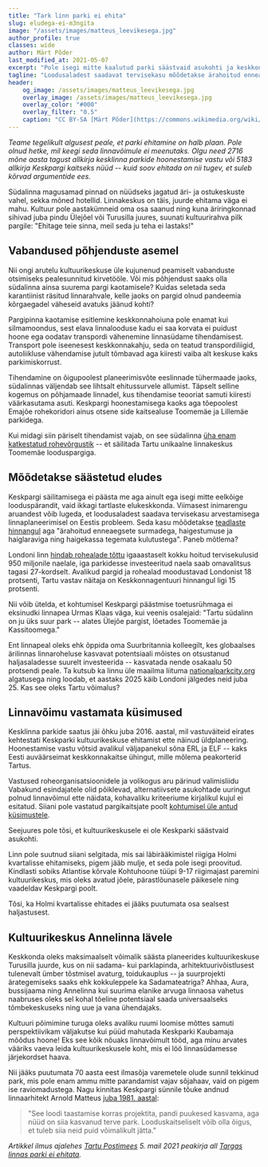 ```yaml
---
title: "Tark linn parki ei ehita"
slug: eludega-ei-m3ngita
image: "/assets/images/matteus_leevikesega.jpg"
author_profile: true
classes: wide
author: Märt Põder
last_modified_at: 2021-05-07
excerpt: "Pole isegi mitte kaalutud parki säästvaid asukohti ja keskkonnasäästu põhjendatakse linna tihendamise teooria väärkasutusega."
tagline: "Loodusaladest saadavat tervisekasu mõõdetakse ärahoitud enneaegsete surmade, haigestumuse ja haiglaraviga ning haigekassa tegemata kulutustega."
header:
    og_image: /assets/images/matteus_leevikesega.jpg
    overlay_image: /assets/images/matteus_leevikesega.jpg
    overlay_color: "#000"
    overlay_filter: "0.5"
    caption: "CC BY-SA [Märt Põder](https://commons.wikimedia.org/wiki/File:Matteuse_purskkaev_k%C3%BCmbleva_leevikesega.jpg%20)"
---
```


_Teame tegelikult algusest peale, et parki ehitamine on halb plaan. Pole olnud hetke, mil keegi seda linnavõimule ei meenutaks. Olgu need 2716 mõne aasta tagust allkirja kesklinna parkide hoonestamise vastu või 5183 allkirja Keskpargi kaitseks nüüd -- kuid soov ehitada on nii tugev, et suleb kõrvad argumentide ees._

Südalinna magusamad pinnad on nüüdseks jagatud äri- ja ostukeskuste vahel, sekka mõned hotellid. Linnakeskus on täis, juurde ehitama väga ei mahu. Kultuur pole aastakümneid oma osa saanud ning kuna äriringkonnad sihivad juba pindu Ülejõel või Turusilla juures, suunati kultuurirahva pilk pargile: "Ehitage teie sinna, meil seda ju teha ei lastaks!"

## Vabandused põhjenduste asemel

Nii ongi arutelu kultuurikeskuse üle kujunenud peamiselt vabanduste otsimiseks pealesunnitud kirvetööle. Või mis põhjendust saaks olla südalinna ainsa suurema pargi kaotamisele? Kuidas seletada seda karantiinist räsitud linnarahvale, kelle jaoks on pargid olnud pandeemia kõrgaegadel väheseid avatuks jäänud kohti?

Pargipinna kaotamise esitlemine keskkonnahoiuna pole enamat kui silmamoondus, sest elava linnalooduse kadu ei saa korvata ei puidust hoone ega oodatav transpordi vähenemine linnasüdame tihendamisest. Transport pole iseenesest keskkonnakahju, seda on teatud transpordiliigid, autoliikluse vähendamise jutult tõmbavad aga kiiresti vaiba alt keskuse kaks parkimiskorrust.

Tihendamine on õigupoolest planeerimisvõte eeslinnade tühermaade jaoks, südalinnas väljendab see lihtsalt ehitussurvele allumist. Täpselt selline kogemus on põhjamaade linnadel, kus tihendamise teooriat samuti kiiresti väärkasutama asuti. Keskpargi hoonestamisega kaoks aga tõepoolest Emajõe rohekoridori ainus otsene side kaitsealuse Toomemäe ja Lillemäe parkidega.

Kui midagi siin päriselt tihendamist vajab, on see südalinna [üha enam katkestatud rohevõrgustik](/faq/#kas-parki-ääristavad-puud-plaanitakse-ka-maha-võtta-ja-majaga-suletakse-roheline-vöönd) -- et säilitada Tartu unikaalne linnakeskus Toomemäe looduspargiga.

## Mõõdetakse säästetud eludes

Keskpargi säilitamisega ei päästa me aga ainult ega isegi mitte eelkõige looduspärandit, vaid ikkagi tartlaste elukeskkonda. Viimasest inimarengu aruandest võib lugeda, et loodusaladest saadava tervisekasu arvestamisega linnaplaneerimisel on Eestis probleem. Seda kasu mõõdetakse [teadlaste hinnangul](https://inimareng.ee/loodusalade-m%C3%B5ju-inimeste-heaolule.html) aga "ärahoitud enneaegsete surmadega, haigestumuse ja haiglaraviga ning haigekassa tegemata kulutustega". Paneb mõtlema?

Londoni linn [hindab rohealade tõttu](https://www.london.gov.uk/sites/default/files/4244_-_gla_-_london_green_spaces_commission_report_v7_0.pdf) igaaastaselt kokku hoitud tervisekulusid 950 miljonile naelale, iga parkidesse investeeritud naela saab omavalitsus tagasi 27-kordselt. Avalikud pargid ja rohealad moodustavad Londonist 18 protsenti, Tartu vastav näitaja on Keskkonnagentuuri hinnangul ligi 15 protsenti.

Nii võib ütelda, et kohtumisel Keskpargi päästmise toetusrühmaga ei eksinudki linnapea Urmas Klaas väga, kui veenis osalejaid: "Tartu südalinn on ju üks suur park -- alates Ülejõe pargist, lõetades Toomemäe ja Kassitoomega."

Ent linnapeal oleks ehk õppida oma Suurbritannia kolleegilt, kes globaalses ärilinnas linnaroheluse kasvavat potentsiaali mõistes on otsustanud haljasaladesse suurelt investeerida -- kasvatada nende osakaalu 50 protsendi peale. Ta kutsub ka linnu üle maailma liituma [nationalparkcity.org](https://www.nationalparkcity.org/) algatusega ning loodab, et aastaks 2025 käib Londoni jälgedes neid juba 25. Kas see oleks Tartu võimalus?

## Linnavõimu vastamata küsimused

Kesklinna parkide saatus jäi õhku juba 2016. aastal, mil vastuväiteid eirates kehtestati Keskparki kultuurikeskuse ehitamist ette näinud üldplaneering. Hoonestamise vastu võtsid avalikul väljapanekul sõna ERL ja ELF -- kaks Eesti auväärseimat keskkonnakaitse ühingut, mille mõlema peakorterid Tartus.

Vastused roheorganisatsioonidele ja volikogus aru pärinud valimisliidu Vabakund esindajatele olid põiklevad, alternatiivsete asukohtade uuringut polnud linnavõimul ette näidata, kohavaliku kriteeriume kirjalikul kujul ei esitatud. Siiani pole vastatud pargikaitsjate poolt [kohtumisel üle antud küsimustele](/kysimused-linnale).

Seejuures pole tõsi, et kultuurikeskusele ei ole Keskparki säästvaid asukohti.

Linn pole suutnud siiani selgitada, mis sai läbirääkimistel riigiga Holmi kvartalisse ehitamiseks, pigem jääb mulje, et seda pole isegi proovitud. Kindlasti sobiks Atlantise kõrvale Kohtuhoone tüüpi 9-17 riigimajast paremini kultuurikeskus, mis oleks avatud jõele, pärastlõunasele päikesele ning vaadeldav Keskpargi poolt.

Tõsi, ka Holmi kvartalisse ehitades ei jääks puutumata osa sealsest haljastusest.

## Kultuurikeskus Annelinna lävele

Keskkonda oleks maksimaalselt võimalik säästa planeerides kultuurikeskuse Turusilla juurde, kus on nii sadama- kui parklapinda, arhitektuurivõistlusest tulenevalt ümber tõstmisel avaturg, toidukauplus -- ja suurprojekti ärategemiseks saaks ehk kokkuleppele ka Sadamateatriga? Ahhaa, Aura, bussijaama ning Annelinna kui suurima elanike arvuga linnaosa vahetus naabruses oleks sel kohal tõeline potentsiaal saada universaalseks tõmbekeskuseks ning uue ja vana ühendajaks.

Kultuuri põimimine turuga oleks avaliku ruumi loomise mõttes samuti perspektiivikam väljakutse kui püüd mahutada Keskparki Kaubamaja mõõdus hoone! Eks see kõik nõuaks linnavõimult tööd, aga minu arvates vääriks vaeva leida kultuurikeskusele koht, mis ei löö linnasüdamesse järjekordset haava.

Nii jääks puutumata 70 aasta eest ilmasõja varemetele olude sunnil tekkinud park, mis pole enam ammu mitte parandamist vajav sõjahaav, vaid on pigem ise raviomadustega. Nagu kinnitas Keskpargi sünnile tõuke andnud linnaarhitekt Arnold Matteus [juba 1981. aastal](https://youtu.be/OloEobA8_5o?t=1775):

> "See loodi taastamise korras projektita, pandi puukesed kasvama, aga nüüd on siia kasvanud terve park. Looduskaitseliselt võib olla õigus, et tuleb siia neid puid võimalikult jätta."

_Artikkel ilmus ajalehes [Tartu Postimees](https://tartu.postimees.ee/) 5. mail 2021 peakirja all [Targas linnas parki ei ehitata](https://tartu.postimees.ee/7240117/mart-poder-targas-linnas-parki-ei-ehitata)._
